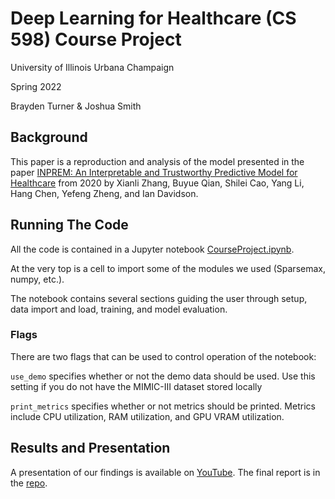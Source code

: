 # Deep Learning for Healthcare (CS 598) Course Project

University of Illinois Urbana Champaign

Spring 2022

Brayden Turner & Joshua Smith


## Background
This paper is a reproduction and analysis of the model presented in the paper [INPREM: An Interpretable and Trustworthy Predictive Model for Healthcare](https://dl.acm.org/doi/10.1145/3394486.3403087) from 2020 by Xianli Zhang, Buyue Qian, Shilei Cao, Yang Li, Hang Chen, Yefeng Zheng, and Ian Davidson.

## Running The Code
All the code is contained in a Jupyter notebook [CourseProject.ipynb](https://github.com/braydenturner/DL4H_CourseProject/blob/main/CourseProject.ipynb). 

At the very top is a cell to import some of the modules we used (Sparsemax, numpy, etc.). 

The notebook contains several sections guiding the user through setup, data import and load, training, and model evaluation.


### Flags 

There are two flags that can be used to control operation of the notebook:

`use_demo` specifies whether or not the demo data should be used. Use this setting if you do not have the MIMIC-III dataset stored locally

`print_metrics` specifies whether or not metrics should be printed. Metrics include CPU utilization, RAM utilization, and GPU VRAM utilization.

## Results and Presentation

A presentation of our findings is available on [YouTube](https://youtu.be/8teJ8AcxOyM). The final report is in the [repo](https://github.com/braydenturner/DL4H_CourseProject/blob/main/CS598_DL4H_Course_Project.pdf).
